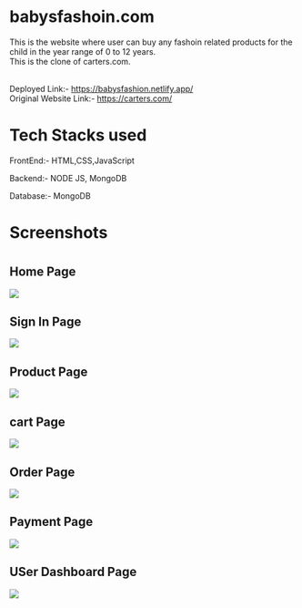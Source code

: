 <h1>babysfashoin.com</h1>
This is the website where user can buy any fashoin related products for the child in the year range of 0 to 12 years.
<br>
This is the clone of carters.com.
<br>
<br>

Deployed Link:- https://babysfashion.netlify.app/
<br>
Original Website Link:- https://carters.com/

<h1>Tech Stacks used</h1>

<p>FrontEnd:- HTML,CSS,JavaScript</p>
<p>Backend:- NODE JS, MongoDB</p>
<p>Database:- MongoDB</p>

<h1>Screenshots<h1>

<h2>Home Page</h2>
  <img src="https://www.linkpicture.com/q/home_36.png" type="image">
<h2>Sign In Page</h2>
  <img src="https://www.linkpicture.com/q/signup_1.png" type="image">
<h2>Product Page</h2>
  <img src="https://www.linkpicture.com/q/product_3.png" type="image">
<h2>cart Page</h2>
 <img src="https://www.linkpicture.com/q/cart_4.png" type="image">
 <h2>Order Page</h2>
   <img src="https://www.linkpicture.com/q/Order_1.png" type="image">
<h2>Payment Page</h2>
  <img src="https://www.linkpicture.com/q/payment-details.png" type="image">
  
<h2>USer Dashboard Page</h2>  
  <img src="https://www.linkpicture.com/q/user-dashboard.png" type="image">

